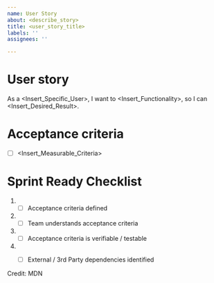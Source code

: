 ```yaml
---
name: User Story
about: <describe_story>
title: <user_story_title>
labels: ''
assignees: ''

---
```


# User story
As a <Insert_Specific_User>, I want to <Insert_Functionality>, so I can <Insert_Desired_Result>.

# Acceptance criteria

- [ ] <Insert_Measurable_Criteria>

# Sprint Ready Checklist 
1. - [ ] Acceptance criteria defined 
2. - [ ] Team understands acceptance criteria 
3. - [ ] Acceptance criteria is verifiable / testable 
4. - [ ] External / 3rd Party dependencies identified 


Credit: MDN
